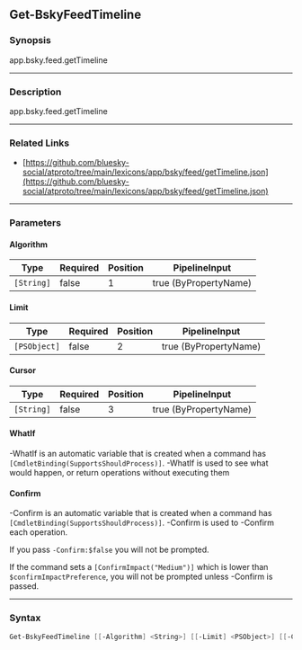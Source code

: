 Get-BskyFeedTimeline
--------------------




### Synopsis
app.bsky.feed.getTimeline



---


### Description

app.bsky.feed.getTimeline



---


### Related Links
* [https://github.com/bluesky-social/atproto/tree/main/lexicons/app/bsky/feed/getTimeline.json](https://github.com/bluesky-social/atproto/tree/main/lexicons/app/bsky/feed/getTimeline.json)





---


### Parameters
#### **Algorithm**




|Type      |Required|Position|PipelineInput        |
|----------|--------|--------|---------------------|
|`[String]`|false   |1       |true (ByPropertyName)|



#### **Limit**




|Type        |Required|Position|PipelineInput        |
|------------|--------|--------|---------------------|
|`[PSObject]`|false   |2       |true (ByPropertyName)|



#### **Cursor**




|Type      |Required|Position|PipelineInput        |
|----------|--------|--------|---------------------|
|`[String]`|false   |3       |true (ByPropertyName)|



#### **WhatIf**
-WhatIf is an automatic variable that is created when a command has ```[CmdletBinding(SupportsShouldProcess)]```.
-WhatIf is used to see what would happen, or return operations without executing them
#### **Confirm**
-Confirm is an automatic variable that is created when a command has ```[CmdletBinding(SupportsShouldProcess)]```.
-Confirm is used to -Confirm each operation.

If you pass ```-Confirm:$false``` you will not be prompted.


If the command sets a ```[ConfirmImpact("Medium")]``` which is lower than ```$confirmImpactPreference```, you will not be prompted unless -Confirm is passed.



---


### Syntax
```PowerShell
Get-BskyFeedTimeline [[-Algorithm] <String>] [[-Limit] <PSObject>] [[-Cursor] <String>] [-WhatIf] [-Confirm] [<CommonParameters>]
```
